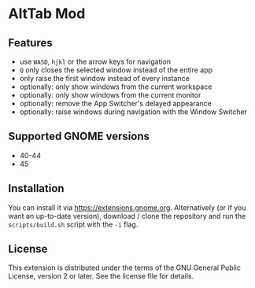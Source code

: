 # AltTab Mod

## Features

- use `WASD`, `hjkl` or the arrow keys for navigation
- `Q` only closes the selected window instead of the entire app
- only raise the first window instead of every instance
- optionally: only show windows from the current workspace
- optionally: only show windows from the current monitor
- optionally: remove the App Switcher's delayed appearance
- optionally: raise windows during navigation with the Window Switcher

## Supported GNOME versions

- 40-44
- 45

## Installation

You can install it via https://extensions.gnome.org. Alternatively (or if you want an up-to-date version), download / clone the repository and run the `scripts/build.sh` script with the `-i` flag.

## License

This extension is distributed under the terms of the GNU General Public License, version 2 or later. See the license file for details.
